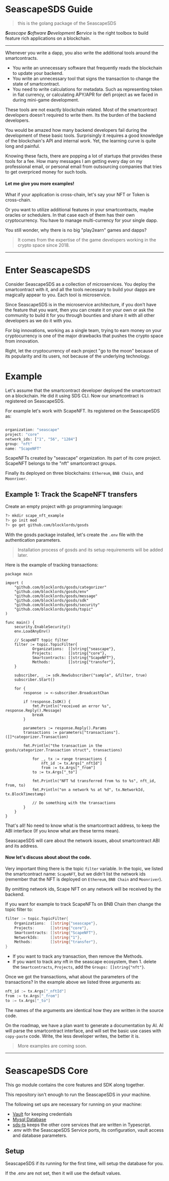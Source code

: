 # SeascapeSDS Guide
> this is the golang package of the SeascapeSDS

***S**eascape **S**oftware **D**evelopment **S**ervice*
is the right toolbox to build feature rich applications on a blockchain.

---
Whenever you write a dapp, you also write the additional tools around the smartcontracts.

* You write an unnecessary software that frequently reads the blockchain to update your backend.
* You write an unnecessary tool that signs the transaction to change the state of smartcontract.
* You need to write calculations for metadata. Such as representing token in fiat currency, or calculating APY/APR for defi project as we faced in during mini-game development.

These tools are not exactly blockchain related. Most of the smartcontract developers doesn't required to write them. Its the burden of the backend developers.

You would be amazed how many backend developers fail during the development of these basic tools. Surprisingly it requires a good knowledge of the blockchain's API and internal work. Yet, the learning curve is quite long and painful.

Knowing these facts, there are popping a lot of startups that provides these tools for a fee. How many messages I am getting every day on my professional email, or personal email from outsourcing companies that tries to get overpriced money for such tools.

#### Let me give you more examples!


What if your application is cross-chain, let's say your NFT or Token is cross-chain. 

Or you want to utilize additional features in your smartcontracts, maybe oracles or schedulers. In that case each of them has their own cryptocurrency. You have to manage multi-currency for your single dapp.

You still wonder, why there is no big "play2earn" games and dapps?

> It comes from the expertise of the game developers working in the crypto space since 2018.

---

# Enter SeascapeSDS
Consider SeascapeSDS as a collection of microservices. You deploy the smartcontract with it, and all the tools necessary to build your dapps are magically appear to you. Each tool is microservice.

Since SeascapeSDS is in the microservice architecture, if you don't have the feature that you want, then you can create it on your own or ask the community to build it for you through bounties and share it with all other developers as we do it with you.

For big innovations, working as a single team, trying to earn money on your cryptocurrency is one of the major drawbacks that pushes the crypto space from innovation.

Right, let the cryptocurrency of each project "go to the moon" because of its popularity and its users, not because of the underlying technology.


# Example
Let's assume that the smartcontract developer deployed the smartcontract on a blockchain. He did it using SDS CLI. Now our smartcontract is registered on SeascapeSDS.

For example let's work with ScapeNFT. Its registered on the SeascapeSDS as:


```javascript

organization: "seascape"
project: "core"
network_ids: ["1", "56", "1284"]
group: "nft"
name: "ScapeNFT"
```

ScapeNFTs created by "seascape" organization. Its part of its core project. ScapeNFT belongs to the "nft" smartcontract groups.

Finally its deployed on three blockchains: `Ethereum`, `BNB Chain`, and `Moonriver`.


## Example 1: Track the ScapeNFT transfers

Create an empty project with go programming language:

```sh
?> mkdir scape_nft_example
?> go init mod
?> go get github.com/blocklords/gosds
```

With the gosds package installed, let's create the `.env` file with the authentication parameters.

> Installation process of gosds and its setup requirements will be added later.

Here is the example of tracking transactions:

```
package main

import (
	"github.com/blocklords/gosds/categorizer"
	"github.com/blocklords/gosds/env"
	"github.com/blocklords/gosds/message"
	"github.com/blocklords/gosds/sdk"
	"github.com/blocklords/gosds/security"
	"github.com/blocklords/gosds/topic"
)

func main() {
	security.EnableSecurity()
	env.LoadAnyEnv()

	// ScapeNFT topic filter
	filter := topic.TopicFilter{
            Organizations:  []string{"seascape"},
            Projects:       []string{"core"},
            Smartcontracts: []string{"ScapeNFT"},
            Methods:        []string{"transfer"},
	}

	subscriber, _ := sdk.NewSubscriber("sample", &filter, true)
	subscriber.Start()

	for {
		response := <-subscriber.BroadcastChan

		if !response.IsOK() {
			fmt.Println("received an error %s", response.Reply().Message)
			break
		}

		parameters := response.Reply().Params
		transactions := parameters["transactions"].([]*categorizer.Transaction)

		fmt.Println("the transaction in the gosds/categorizer.Transaction struct", transactions)
            
    		for _, tx := range transactions {
	    		nft_id := tx.Args["_nftId"]
		    	from := tx.Args["_from"]
			to := tx.Args["_to"]

			fmt.Println("NFT %d transferred from %s to %s", nft_id, from, to)
			fmt.Println("on a network %s at %d", tx.NetworkId, tx.BlockTimestamp)

			// Do something with the transactions
		}
	}
}

```

That's all! No need to know what is the smartcontract address, to keep the ABI interface (If you know what are these terms mean).

SeascapeSDS will care about the network issues, about smartcontract ABI and its address.

#### Now let's discuss about about the code.

Very important thing there is the topic `filter` variable.
In the topic, we listed the smartcontract name: `ScapeNFT`, but we didn't list the network ids (remember that the NFT is deployed on `Ethereum`, `BNB Chain` and `Moonriver`).

By omitting network ids, Scape NFT on any network will be received by the backend.

If you want for example to track ScapeNFTs on BNB Chain then change the topic filter to:

```go
filter := topic.TopicFilter{
    Organizations:  []string{"seascape"},
    Projects:       []string{"core"},
    Smartcontracts: []string{"ScapeNFT"},
    NetworkIds:     []string{"1"},
    Methods:        []string{"transfer"},
}
```

* If you want to track any transaction, then remove the Methods.
* If you want to track any nft in the seascape ecosystem, then 1. delete the `Smartcontracts`, `Projects`, add the `Groups: []string{"nft"}`.

Once we got the transactions, what about the parameters of the transactions? In the example above we listed three arguments as:

```go
nft_id := tx.Args["_nftId"]
from := tx.Args["_from"]
to := tx.Args["_to"]
```

The names of the arguments are identical how they are written in the source code. 

On the roadmap, we have a plan want to generate a documentation by AI. AI will parse the smartcontract interface, and will set the basic use cases with `copy-paste` code. Write, the less developer writes, the better it is.

> More examples are coming soon.

---

# SeascapeSDS Core
This go module contains the core features
and SDK along together.

This repository isn't enough to run the SeascapeSDS in your machine. 

The following set ups are necessary for running on your machine:

* [Vault](https://vaultproject.io/) for keeping credentials
* [Mysql Database](https://mysql.com/) 
* [sds-ts](https://github.com/blocklords/sds-ts/) keeps the other core services that are written in Typescript.
* .env with the SeascapeSDS Service ports, its configuration, vault access and database parameters.

## Setup
SeascapeSDS if its running for the first time, will setup the database for you.

If the .env are not set, then it will use the default values.